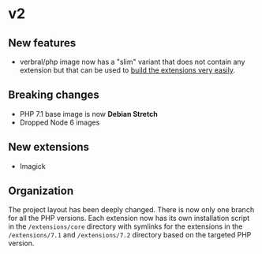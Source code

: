 # v2

## New features

- verbral/php image now has a "slim" variant that does not contain any extension but that can be used
  to [build the extensions very easily](https://github.com/verbral/docker-images-php/blob/dfdaa984f0fcc3d66a1b9fef5a6643582deb4d0d/README.md#compiling-extensions-in-the-slim-image).

## Breaking changes

- PHP 7.1 base image is now **Debian Stretch**
- Dropped Node 6 images

## New extensions

- Imagick

## Organization

The project layout has been deeply changed. There is now only one branch for all the PHP versions.
Each extension now has its own installation script in the `/extensions/core` directory with symlinks for the 
extensions in the `/extensions/7.1` and `/extensions/7.2` directory based on the targeted PHP version.
